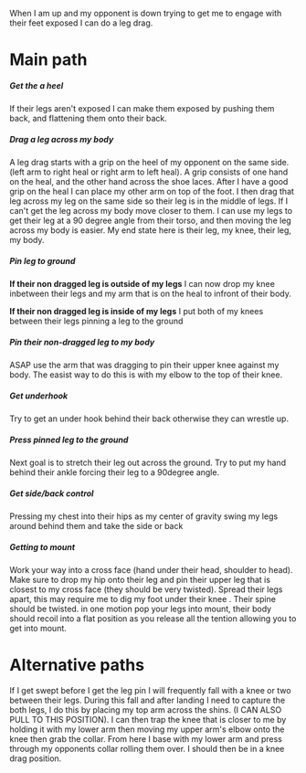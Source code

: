 When I am up and my opponent is down trying to get me to engage with their feet exposed I can do a leg drag.

# Main path
##### Get the a heel
If their legs aren't exposed I can make them exposed by pushing them back, and flattening them onto their back.

##### Drag a leg across my body
A leg drag starts with a grip on the heel of my opponent on the same side. (left arm to right heal or right arm to left heal). A grip consists of one hand on the heal, and the other hand across the shoe laces. After I have a good grip on the heal I can place my other arm on top of the foot. I then drag that leg across my leg on the same side so their leg is in the middle of legs. If I can't get the leg across my body move closer to them. I can use my legs to get their leg at a 90 degree angle from their torso, and then moving the leg across my body is easier. My end state here is their leg, my knee, their leg, my body.


##### Pin leg to ground
**If their non dragged leg is outside of my legs** I can now drop my knee inbetween their legs and my arm that is on the heal to infront of their body.

**If their non dragged leg is inside of my legs** I put both of my knees between their legs pinning a leg to the ground

##### Pin their non-dragged leg to my body
ASAP use the arm that was dragging to pin their upper knee against my body. The easist way to do this is with my elbow to the top of their knee. 

##### Get underhook
Try to get an under hook behind their back otherwise they can wrestle up.

##### Press pinned leg to the ground
Next goal is to stretch their leg out across the ground. Try to put my hand behind their ankle  forcing their leg to a 90degree angle. 

##### Get side/back control
Pressing my chest into their hips as my center of gravity swing my legs around behind them and take the side or back

##### Getting to mount
Work your way into a cross face (hand under their head, shoulder to head). Make sure to drop my hip onto their leg and pin their upper leg that is closest to my cross face (they should be very twisted). Spread their legs apart, this may require me to dig my foot under their knee . Their spine should be twisted. in one motion pop your legs into mount, their body should recoil into a flat position as you release all the tention allowing you to get into mount.

# Alternative paths

If I get swept before I get the leg pin I will frequently fall with a knee or two between their legs. During this fall and after Ianding I need to capture the both legs, I do this by placing my top arm across the shins. (I CAN ALSO PULL TO THIS POSITION). I can then trap the knee that is closer to me by holding it with my lower arm then moving my upper arm's elbow onto the knee then grab the collar. From here I base with my lower arm and press through my opponents collar rolling them over. I should then be in a knee drag position.
